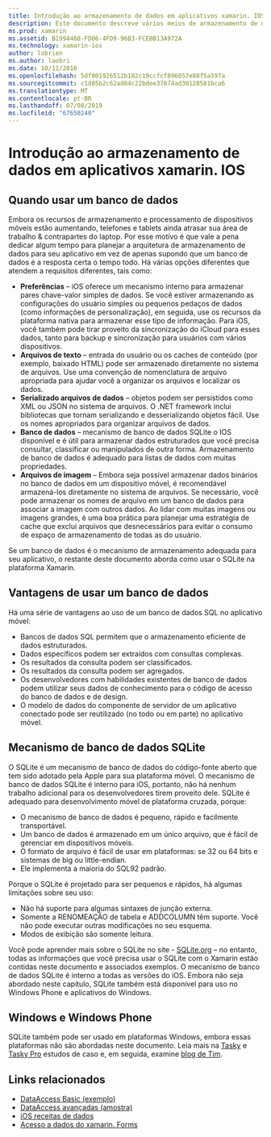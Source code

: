 ```yaml
---
title: Introdução ao armazenamento de dados em aplicativos xamarin. IOS
description: Este documento descreve vários meios de armazenamento de dados em um aplicativo xamarin. IOS e fornece informações específicas sobre os benefícios do SQLite.
ms.prod: xamarin
ms.assetid: B1994468-FD06-4FD9-96B3-FCEBB13A972A
ms.technology: xamarin-ios
author: lobrien
ms.author: laobri
ms.date: 10/11/2016
ms.openlocfilehash: 5df001926512b182c19ccfcf896057e88f5a597a
ms.sourcegitcommit: c1d85b2c62ad84c22bdee37874ad30128581bca6
ms.translationtype: MT
ms.contentlocale: pt-BR
ms.lasthandoff: 07/08/2019
ms.locfileid: "67650240"
---
```

# <a name="introduction-to-data-storage-in-xamarinios-apps"></a>Introdução ao armazenamento de dados em aplicativos xamarin. IOS

## <a name="when-to-use-a-database"></a>Quando usar um banco de dados

Embora os recursos de armazenamento e processamento de dispositivos móveis estão aumentando, telefones e tablets ainda atrasar sua área de trabalho &amp; contrapartes do laptop. Por esse motivo é que vale a pena dedicar algum tempo para planejar a arquitetura de armazenamento de dados para seu aplicativo em vez de apenas supondo que um banco de dados é a resposta certa o tempo todo. Há várias opções diferentes que atendem a requisitos diferentes, tais como:

-  **Preferências** – iOS oferece um mecanismo interno para armazenar pares chave-valor simples de dados. Se você estiver armazenando as configurações do usuário simples ou pequenos pedaços de dados (como informações de personalização), em seguida, use os recursos da plataforma nativa para armazenar esse tipo de informação. Para iOS, você também pode tirar proveito da sincronização do iCloud para esses dados, tanto para backup e sincronização para usuários com vários dispositivos.
-  **Arquivos de texto** – entrada do usuário ou os caches de conteúdo (por exemplo, baixado HTML) pode ser armazenado diretamente no sistema de arquivos. Use uma convenção de nomenclatura de arquivo apropriada para ajudar você a organizar os arquivos e localizar os dados.
-  **Serializado arquivos de dados** – objetos podem ser persistidos como XML ou JSON no sistema de arquivos. O .NET framework inclui bibliotecas que tornam serializando e desserializando objetos fácil. Use os nomes apropriados para organizar arquivos de dados.
-  **Banco de dados** – mecanismo de banco de dados SQLite o IOS disponível e é útil para armazenar dados estruturados que você precisa consultar, classificar ou manipulados de outra forma. Armazenamento de banco de dados é adequado para listas de dados com muitas propriedades.
-  **Arquivos de imagem** – Embora seja possível armazenar dados binários no banco de dados em um dispositivo móvel, é recomendável armazená-los diretamente no sistema de arquivos. Se necessário, você pode armazenar os nomes de arquivo em um banco de dados para associar a imagem com outros dados. Ao lidar com muitas imagens ou imagens grandes, é uma boa prática para planejar uma estratégia de cache que exclui arquivos que desnecessários para evitar o consumo de espaço de armazenamento de todas as do usuário.


Se um banco de dados é o mecanismo de armazenamento adequada para seu aplicativo, o restante deste documento aborda como usar o SQLite na plataforma Xamarin.

## <a name="advantages-of-using-a-database"></a>Vantagens de usar um banco de dados

Há uma série de vantagens ao uso de um banco de dados SQL no aplicativo móvel:

-  Bancos de dados SQL permitem que o armazenamento eficiente de dados estruturados.
-  Dados específicos podem ser extraídos com consultas complexas.
-  Os resultados da consulta podem ser classificados.
-  Os resultados da consulta podem ser agregados.
-  Os desenvolvedores com habilidades existentes de banco de dados podem utilizar seus dados de conhecimento para o código de acesso do banco de dados e de design.
-  O modelo de dados do componente de servidor de um aplicativo conectado pode ser reutilizado (no todo ou em parte) no aplicativo móvel.


## <a name="sqlite-database-engine"></a>Mecanismo de banco de dados SQLite

O SQLite é um mecanismo de banco de dados do código-fonte aberto que tem sido adotado pela Apple para sua plataforma móvel. O mecanismo de banco de dados SQLite é interno para iOS, portanto, não há nenhum trabalho adicional para os desenvolvedores tirem proveito dele. SQLite é adequado para desenvolvimento móvel de plataforma cruzada, porque:

-  O mecanismo de banco de dados é pequeno, rápido e facilmente transportável.
-  Um banco de dados é armazenado em um único arquivo, que é fácil de gerenciar em dispositivos móveis.
-  O formato de arquivo é fácil de usar em plataformas: se 32 ou 64 bits e sistemas de big ou little-endian.
-  Ele implementa a maioria do SQL92 padrão.


Porque o SQLite é projetado para ser pequenos e rápidos, há algumas limitações sobre seu uso:

-  Não há suporte para algumas sintaxes de junção externa.
-  Somente a RENOMEAÇÃO de tabela e ADDCOLUMN têm suporte. Você não pode executar outras modificações no seu esquema.
-  Modos de exibição são somente leitura.


Você pode aprender mais sobre o SQLite no site - [SQLite.org](http://SQLite.org) – no entanto, todas as informações que você precisa usar o SQLite com o Xamarin estão contidas neste documento e associados exemplos. O mecanismo de banco de dados SQLite é interno a todas as versões do iOS.
Embora não seja abordado neste capítulo, SQLite também está disponível para uso no Windows Phone e aplicativos do Windows.

## <a name="windows-and-windows-phone"></a>Windows e Windows Phone

SQLite também pode ser usado em plataformas Windows, embora essas plataformas não são abordadas neste documento.
Leia mais na [Tasky](~/cross-platform/app-fundamentals/building-cross-platform-applications/case-study-tasky.md) e [Tasky Pro](http://docs.xamarin.com/guides/cross-platform/application_fundamentals/building_cross_platform_applications/case_study%3A_tasky) estudos de caso e, em seguida, examine [blog de Tim](http://timheuer.com/blog/archive/2012/06/28/seeding-your-metro-style-app-with-sqlite-database.aspx).



## <a name="related-links"></a>Links relacionados

- [DataAccess Basic (exemplo)](https://github.com/xamarin/mobile-samples/tree/master/DataAccess/Basic)
- [DataAccess avançadas (amostra)](https://github.com/xamarin/mobile-samples/tree/master/DataAccess/Advanced)
- [iOS receitas de dados](https://github.com/xamarin/recipes/tree/master/Recipes/ios/data/sqlite)
- [Acesso a dados do xamarin. Forms](~/xamarin-forms/data-cloud/data/databases.md)
